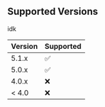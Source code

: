 
## Supported Versions

idk

| Version | Supported          |
| ------- | ------------------ |
| 5.1.x   | :white_check_mark: |
| 5.0.x   | :white_check_mark: |
| 4.0.x   | :x:                |
| < 4.0   | :x:                |
